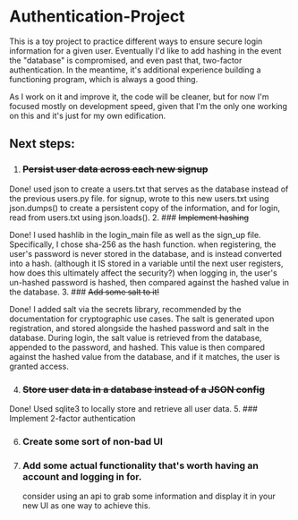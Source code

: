 # Authentication-Project
 
This is a toy project to practice different ways to ensure secure login information for a given user. Eventually I'd like to add hashing in the event the "database" is compromised, and even past that, two-factor authentication. In the meantime, it's additional experience building a functioning program, which is always a good thing. 

As I work on it and improve it, the code will be cleaner, but for now I'm focused mostly on development speed, given that I'm the only one working on this and it's just for my own edification. 


## Next steps:
1. ### ~~Persist user data across each new signup~~
    
Done! used json to create a users.txt that serves as the database
   instead of the previous users.py file. for signup, wrote to this
   new users.txt using json.dumps() to create a persistent copy of the
   information, and for login, read from users.txt using json.loads().
2. ### ~~Implement hashing~~

Done! I used hashlib in the login_main file as well as the sign_up 
      file. Specifically, I chose sha-256 as the hash function. when 
      registering, the user's password is never stored in the database, and is instead converted into a hash. (although it IS stored in a variable until the next user registers, how does this ultimately affect the security?) when logging in, the user's un-hashed password is hashed, then compared against the hashed value in the database.
3. ### ~~Add some salt to it!~~

Done! I added salt via the secrets library, recommended by the documentation for cryptographic use cases. The salt is generated upon registration, and stored alongside the hashed password and salt in the database. During login, the salt value is retrieved from the database, appended to the password, and hashed. This value is then compared against the hashed value from the database, and if it matches, the user is granted access.
   
4. ### ~~Store user data in a database instead of a JSON config~~ 
Done! Used sqlite3 to locally store and retrieve all user data.
5. ### Implement 2-factor authentication

6. ### Create some sort of non-bad UI
   
7. ### Add some actual functionality that's worth having an account and logging in for.
    consider using an api to grab some information and display it in your new UI as one way to achieve this.